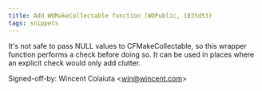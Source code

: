 ```yaml
---
title: Add WOMakeCollectable function (WOPublic, 1035d53)
tags: snippets
---
```


It's not safe to pass NULL values to CFMakeCollectable, so this wrapper function performs a check before doing so. It can be used in places where an explicit check would only add clutter.

Signed-off-by: Wincent Colaiuta &lt;win@wincent.com&gt;
